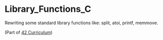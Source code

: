 # Library_Functions_C
Rewriting some standard library functions like: split, atoi, printf, memmove.

(Part of [42 Curriculum](https://www.codam.nl/))

